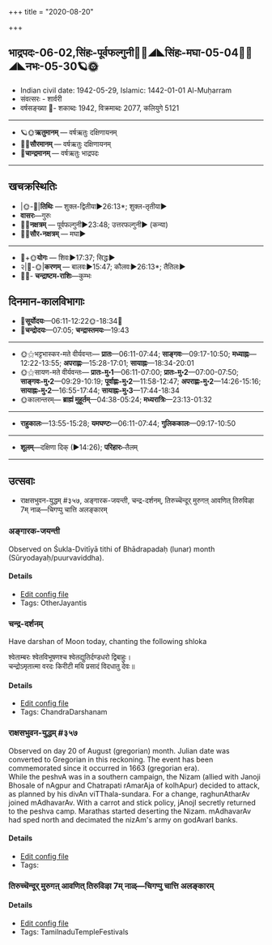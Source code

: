 +++
title = "2020-08-20"

+++
## भाद्रपदः-06-02,सिंहः-पूर्वफल्गुनी🌛🌌◢◣सिंहः-मघा-05-04🌌🌞◢◣नभः-05-30🪐🌞
- Indian civil date: 1942-05-29, Islamic: 1442-01-01 Al-Muḥarram
- संवत्सरः - शार्वरी
- वर्षसङ्ख्या 🌛- शकाब्दः 1942, विक्रमाब्दः 2077, कलियुगे 5121
___________________
- 🪐🌞**ऋतुमानम्** — वर्षऋतुः दक्षिणायनम्
- 🌌🌞**सौरमानम्** — वर्षऋतुः दक्षिणायनम्
- 🌛**चान्द्रमानम्** — वर्षऋतुः भाद्रपदः
___________________


## खचक्रस्थितिः
- |🌞-🌛|**तिथिः** — शुक्ल-द्वितीया►26:13*; शुक्ल-तृतीया►  
- **वासरः**—गुरुः  
- 🌌🌛**नक्षत्रम्** — पूर्वफल्गुनी►23:48; उत्तरफल्गुनी► (कन्या)  
- 🌌🌞**सौर-नक्षत्रम्** — मघा►  
___________________
- 🌛+🌞**योगः** — शिवः►17:37; सिद्धः►  
- २|🌛-🌞|**करणम्** — बालवः►15:47; कौलवः►26:13*; तैतिलः►  
- 🌌🌛- **चन्द्राष्टम-राशिः**—कुम्भः  


## दिनमान-कालविभागाः
- 🌅**सूर्योदयः**—06:11-12:22🌞️-18:34🌇  
- 🌛**चन्द्रोदयः**—07:05; **चन्द्रास्तमयः**—19:43  
___________________
- 🌞⚝भट्टभास्कर-मते वीर्यवन्तः— **प्रातः**—06:11-07:44; **साङ्गवः**—09:17-10:50; **मध्याह्नः**—12:22-13:55; **अपराह्णः**—15:28-17:01; **सायाह्नः**—18:34-20:01  
- 🌞⚝सायण-मते वीर्यवन्तः— **प्रातः-मु॰1**—06:11-07:00; **प्रातः-मु॰2**—07:00-07:50; **साङ्गवः-मु॰2**—09:29-10:19; **पूर्वाह्णः-मु॰2**—11:58-12:47; **अपराह्णः-मु॰2**—14:26-15:16; **सायाह्नः-मु॰2**—16:55-17:44; **सायाह्नः-मु॰3**—17:44-18:34  
- 🌞कालान्तरम्— **ब्राह्मं मुहूर्तम्**—04:38-05:24; **मध्यरात्रिः**—23:13-01:32  
___________________
- **राहुकालः**—13:55-15:28; **यमघण्टः**—06:11-07:44; **गुलिककालः**—09:17-10:50  
___________________
- **शूलम्**—दक्षिणा दिक् (►14:26); **परिहारः**–तैलम्  
___________________

## उत्सवाः
- राक्षसभुवन-युद्धम् #३५७, अङ्गारक-जयन्ती, चन्द्र-दर्शनम्, तिरुच्चॆन्दूर् मुरुगऩ् आवणित् तिरुविऴा 7म् नाळ्—चिगप्पु चात्ति अलङ्कारम्
### अङ्गारक-जयन्ती

Observed on Śukla-Dvitīyā tithi of Bhādrapadaḥ (lunar) month (Sūryodayaḥ/puurvaviddha). 

#### Details
- [Edit config file](https://github.com/jyotisham/adyatithi/tree/master/devatA/graha/lunar_month/tithi/06/02/aGgAraka~jayantI.toml)
- Tags: OtherJayantis


### चन्द्र-दर्शनम्

Have darshan of Moon today, chanting the following shloka

श्वेताम्बरः श्वेतविभूषणश्च श्वेतद्युतिर्दण्डधरो द्विबाहुः।  
चन्द्रोऽमृतात्मा वरदः किरीटी मयि प्रसादं विदधातु देवः॥



#### Details
- [Edit config file](https://github.com/jyotisham/adyatithi/tree/master/devatA/graha/description_only/candra-darzanam.toml)
- Tags: ChandraDarshanam


### राक्षसभुवन-युद्धम् #३५७

Observed on day 20 of August (gregorian) month. Julian date was converted to Gregorian in this reckoning. The event has been commemorated since it occurred in 1663 (gregorian era).  
While the peshvA was in a southern campaign, the Nizam (allied with Janoji Bhosale of nAgpur and Chatrapati rAmarAja of kolhApur) decided to attack, as planned by his divAn viTThala-sundara. For a change, raghunAtharAv joined mAdhavarAv. With a carrot and stick policy, jAnojI secretly returned to the peshva camp. Marathas started deserting the Nizam. mAdhavarAv had sped north and decimated the nizAm's army on godAvarI banks.

#### Details
- [Edit config file](https://github.com/jyotisham/adyatithi/tree/master/mahApuruSha/xatra-later/gregorian/day/08/20/rAxasa-bhuvana-yuddham.toml)
- Tags: 


### तिरुच्चॆन्दूर् मुरुगऩ् आवणित् तिरुविऴा 7म् नाळ्—चिगप्पु चात्ति अलङ्कारम्



#### Details
- [Edit config file](https://github.com/jyotisham/adyatithi/tree/master/temples/Tamil/relative_event/tiruccendUr%20AvaNit%20tiruvizhA%20nir2aivu/offset__-5/tiruccendUr%20murugan2%20AvaNit%20tiruvizhA%20%23%237%23%23m%20nAL%E2%80%94cigappu%20cAtti%20alaGkAram.toml)
- Tags: TamilnaduTempleFestivals


